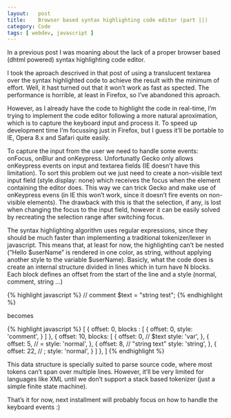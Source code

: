 ```yaml
---
layout:   post
title:    Browser based syntax highlighting code editor (part ||)
category: Code
tags: [ webdev, javascript ]
---
```


In a previous post I was moaning about the lack of a proper browser based (dhtml
powered) syntax highlighting code editor.

I took the aproach descrived in that post of using a translucent textarea over
the syntax highlighted code to achieve the result with the minimum of effort.
Well, it hast turned out that it won’t work as fast as spected. The performance
is horrible, at least in Firefox, so I’ve abandoned this aproach.

However, as I already have the code to highlight the code in real-time, I’m
trying to implement the code editor following a more natural aproximation, which
is to capture the keyboard input and process it. To speed up development time
I’m focussing just in Firefox, but I guess it’ll be portable to IE, Opera 8.x
and Safari quite easily.

To capture the input from the user we need to handle some events: onFocus,
onBlur and onKeypress. Unfortunatly Gecko only allows onKeypress events on input
and textarea fields (IE doesn’t have this limitation). To sort this problem out
we just need to create a non-visible text input field (style.display: none)
which receives the focus when the element containing the editor does. This way
we can trick Gecko and make use of onKeypress evens (in IE this won’t work,
since it doesn’t fire events on non-visible elements). The drawback with this
is that the selection, if any, is lost when changing the focus to the input
field, however it can be easily solved by recreating the selection range after
switching focus.

The syntax highlighting algorithm uses regular expressions, since they should be
much faster than implementing a traditional tokenizer/lexer in javascript. This
means that, at least for now, the highlighting can’t be nested (“Hello $userName”
is rendered in one color, as string, without applying another style to the
variable $userName). Basicly, what the code does is create an internal structure
divided in lines which in turn have N blocks. Each block defines an offset from
the start of the line and a style (normal, comment, string …)

{% highlight javascript %}
// comment
$text = "string test";
{% endhighlight %}

becomes

{% highlight javascript %}
[
    {
        offset: 0,
        blocks : [
            {
                    offset: 0,
                    style: 'comment',
            }
        ]
    },
    {
        offset: 10,
        blocks: [
            {
                offset: 0,       // $text
                style: 'var',
            },
            {
                offset: 5,       //  =
                style: 'normal',
            },
            {
                offset: 8,       // "string text"
                style: 'string',
            },
            {
                offset: 22,      // ;
                style: 'normal',
            }
        ]
    },
]
{% endhighlight %}

This data structure is specially suited to parse source code, where most tokens
can’t span over multiple lines. However, it’ll be very limited for languages
like XML until we don’t support a stack based tokenizer (just a simple finite
state machine).

That’s it for now, next installment will probably focus on how to handle the
keyboard events :)
